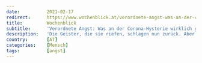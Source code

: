 ```yaml
---
date:          2021-02-17
redirect:      https://www.wochenblick.at/verordnete-angst-was-an-der-corona-hysterie-wirklich-gefaehrlich-ist/
title:         Wochenblick
subtitle:      'Verordnete Angst: Was an der Corona-Hysterie wirklich gefährlich ist'
description:   'Die Geister, die sie riefen, schlagen nun zurück. Aber leider nicht auf die Schürer der Corona-Hysterie, die wir in Regierungskreisen suchen müssen, sondern auf deren verunsichertes und allmählich auch immer verärgerter werdendes Volk, das sich nun auch nicht mehr zum Zahnarzt traut.'
country:       [AT]
categories:    [Mensch]
tags:          [angst]
---
```


